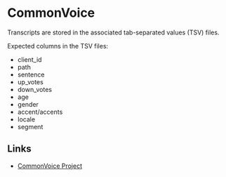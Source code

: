 # CommonVoice

Transcripts are stored in the associated tab-separated values (TSV) files.

Expected columns in the TSV files:

* client_id
* path
* sentence
* up_votes
* down_votes
* age
* gender
* accent/accents
* locale
* segment

## Links

* [CommonVoice Project](https://commonvoice.mozilla.org/)
